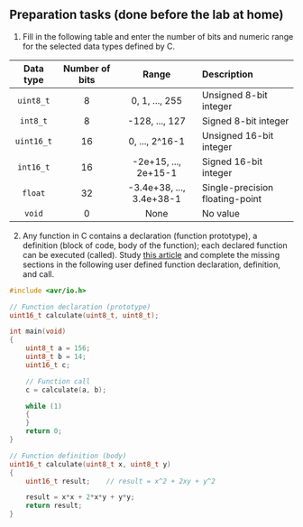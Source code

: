 ## Preparation tasks (done before the lab at home)

1. Fill in the following table and enter the number of bits and numeric range for the selected data types defined by C.

| **Data type** | **Number of bits** |        **Range**         | **Description**                 |
| :-----------: | :----------------: | :----------------------: | :------------------------------ |
|   `uint8_t`   |         8          |      0, 1, ..., 255      | Unsigned 8-bit integer          |
|   `int8_t`    |         8          |      -128, ..., 127      | Signed 8-bit integer            |
|  `uint16_t`   |         16         |      0, ..., 2^16-1      | Unsigned 16-bit integer         |
|   `int16_t`   |         16         |   -2e+15, ..., 2e+15-1   | Signed 16-bit integer           |
|    `float`    |         32         | -3.4e+38, ..., 3.4e+38-1 | Single-precision floating-point |
|    `void`     |         0          |           None           | No value                        |

2. Any function in C contains a declaration (function prototype), a definition (block of code, body of the function); each declared function can be executed (called). Study [this article](https://www.programiz.com/c-programming/c-user-defined-functions) and complete the missing sections in the following user defined function declaration, definition, and call.

```C
#include <avr/io.h>

// Function declaration (prototype)
uint16_t calculate(uint8_t, uint8_t);

int main(void)
{
    uint8_t a = 156;
    uint8_t b = 14;
    uint16_t c;

    // Function call
    c = calculate(a, b);

    while (1)
    {
    }
    return 0;
}

// Function definition (body)
uint16_t calculate(uint8_t x, uint8_t y)
{
    uint16_t result;    // result = x^2 + 2xy + y^2

    result = x*x + 2*x*y + y*y;
    return result;
}
```
